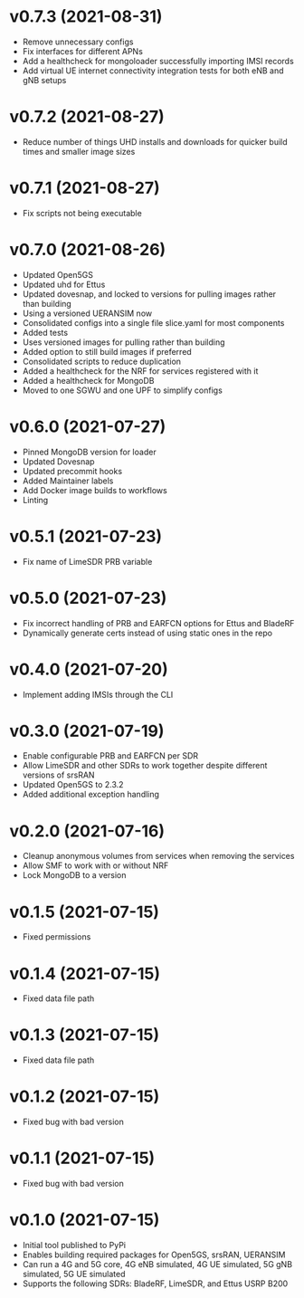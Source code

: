 # v0.7.3 (2021-08-31)

* Remove unnecessary configs
* Fix interfaces for different APNs
* Add a healthcheck for mongoloader successfully importing IMSI records
* Add virtual UE internet connectivity integration tests for both eNB and gNB setups

# v0.7.2 (2021-08-27)

* Reduce number of things UHD installs and downloads for quicker build times and smaller image sizes

# v0.7.1 (2021-08-27)

* Fix scripts not being executable

# v0.7.0 (2021-08-26)

* Updated Open5GS
* Updated uhd for Ettus
* Updated dovesnap, and locked to versions for pulling images rather than building
* Using a versioned UERANSIM now
* Consolidated configs into a single file slice.yaml for most components
* Added tests
* Uses versioned images for pulling rather than building
* Added option to still build images if preferred
* Consolidated scripts to reduce duplication
* Added a healthcheck for the NRF for services registered with it
* Added a healthcheck for MongoDB
* Moved to one SGWU and one UPF to simplify configs

# v0.6.0 (2021-07-27)

* Pinned MongoDB version for loader
* Updated Dovesnap
* Updated precommit hooks
* Added Maintainer labels
* Add Docker image builds to workflows
* Linting

# v0.5.1 (2021-07-23)

* Fix name of LimeSDR PRB variable

# v0.5.0 (2021-07-23)

* Fix incorrect handling of PRB and EARFCN options for Ettus and BladeRF
* Dynamically generate certs instead of using static ones in the repo

# v0.4.0 (2021-07-20)

* Implement adding IMSIs through the CLI

# v0.3.0 (2021-07-19)

* Enable configurable PRB and EARFCN per SDR
* Allow LimeSDR and other SDRs to work together despite different versions of srsRAN
* Updated Open5GS to 2.3.2
* Added additional exception handling

# v0.2.0 (2021-07-16)

* Cleanup anonymous volumes from services when removing the services
* Allow SMF to work with or without NRF
* Lock MongoDB to a version

# v0.1.5 (2021-07-15)

* Fixed permissions

# v0.1.4 (2021-07-15)

* Fixed data file path

# v0.1.3 (2021-07-15)

* Fixed data file path

# v0.1.2 (2021-07-15)

* Fixed bug with bad version

# v0.1.1 (2021-07-15)

* Fixed bug with bad version

# v0.1.0 (2021-07-15)

* Initial tool published to PyPi
* Enables building required packages for Open5GS, srsRAN, UERANSIM
* Can run a 4G and 5G core, 4G eNB simulated, 4G UE simulated, 5G gNB simulated, 5G UE simulated
* Supports the following SDRs: BladeRF, LimeSDR, and Ettus USRP B200
